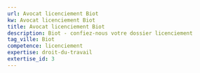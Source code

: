 ```yaml
---
url: Avocat licenciement Biot
kw: Avocat licenciement Biot
title: Avocat licenciement Biot
description: Biot - confiez-nous votre dossier licenciement
tag_ville: Biot
competence: licenciement
expertise: droit-du-travail
extertise_id: 3
---
```

